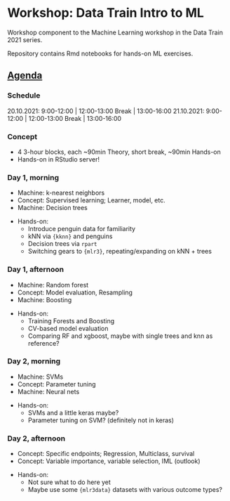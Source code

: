 # Workshop: Data Train Intro to ML

<!-- badges: start -->
<!-- badges: end -->

Workshop component to the Machine Learning workshop in the Data Train
2021 series.

Repository contains Rmd notebooks for hands-on ML exercises.

## [Agenda](https://github.com/bips-hb/lehre_datatrain)

### Schedule

20.10.2021: 9:00-12:00 | 12:00-13:00 Break | 13:00-16:00
21.10.2021: 9:00-12:00 | 12:00-13:00 Break | 13:00-16:00

### Concept

* 4 3-hour blocks, each ~90min Theory, short break, ~90min Hands-on
* Hands-on in RStudio server! 

### Day 1, morning

* Machine: k-nearest neighbors
* Concept: Supervised learning; Learner, model, etc.
* Machine: Decision trees

- Hands-on:
  - Introduce penguin data for familiarity
  - kNN via `{kknn}` and penguins
  - Decision trees via `rpart`
  - Switching gears to `{mlr3}`, repeating/expanding on kNN + trees

### Day 1, afternoon

* Machine: Random forest
* Concept: Model evaluation, Resampling
* Machine: Boosting

- Hands-on:
  - Training Forests and Boosting
  - CV-based model evaluation
  - Comparing RF and xgboost, maybe with single trees and knn as reference?

### Day 2, morning

* Machine: SVMs 
* Concept: Parameter tuning
* Machine: Neural nets

- Hands-on:
  - SVMs and a little keras maybe?
  - Parameter tuning on SVM? (definitely not in keras)

### Day 2, afternoon
* Concept: Specific endpoints; Regression, Multiclass, survival
* Concept: Variable importance, variable selection, IML (outlook)

- Hands-on:
  - Not sure what to do here yet
  - Maybe use some `{mlr3data}` datasets with various outcome types?

